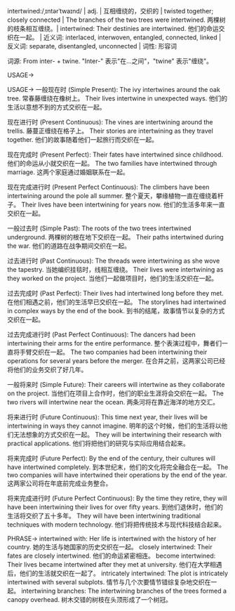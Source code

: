 intertwined:/ˌɪntərˈtwaɪnd/ | adj. | 互相缠绕的，交织的 | twisted together; closely connected |  The branches of the two trees were intertwined.  两棵树的枝条相互缠绕。| intertwined:  Their destinies are intertwined. 他们的命运交织在一起。 | 近义词: interlaced, interwoven, entangled, connected, linked | 反义词: separate, disentangled, unconnected | 词性: 形容词

词源: From inter- + twine.  "Inter-" 表示"在...之间"，"twine" 表示"缠绕"。

USAGE->

USAGE->
一般现在时 (Simple Present):
The ivy intertwines around the oak tree. 常春藤缠绕在橡树上。
Their lives intertwine in unexpected ways. 他们的生活以意想不到的方式交织在一起。

现在进行时 (Present Continuous):
The vines are intertwining around the trellis. 藤蔓正缠绕在格子上。
Their stories are intertwining as they travel together.  他们的故事随着他们一起旅行而交织在一起。


现在完成时 (Present Perfect):
Their fates have intertwined since childhood.  他们的命运从小就交织在一起。
The two families have intertwined through marriage.  这两个家庭通过婚姻联系在一起。

现在完成进行时 (Present Perfect Continuous):
The climbers have been intertwining around the pole all summer.  整个夏天，攀缘植物一直在缠绕着杆子。
Their lives have been intertwining for years now.  他们的生活多年来一直交织在一起。


一般过去时 (Simple Past):
The roots of the two trees intertwined underground. 两棵树的根在地下交织在一起。
Their paths intertwined during the war.  他们的道路在战争期间交织在一起。

过去进行时 (Past Continuous):
The threads were intertwining as she wove the tapestry.  当她编织挂毯时，线相互缠绕。
Their lives were intertwining as they worked on the project.  当他们一起做项目时，他们的生活交织在一起。

过去完成时 (Past Perfect):
Their lives had intertwined long before they met. 在他们相遇之前，他们的生活早已交织在一起。
The storylines had intertwined in complex ways by the end of the book.  到书的结尾，故事情节以复杂的方式交织在一起。

过去完成进行时 (Past Perfect Continuous):
The dancers had been intertwining their arms for the entire performance.  整个表演过程中，舞者们一直将手臂交织在一起。
The two companies had been intertwining their operations for several years before the merger.  在合并之前，这两家公司已经将他们的业务交织了好几年。

一般将来时 (Simple Future):
Their careers will intertwine as they collaborate on the project.  当他们在项目上合作时，他们的职业生涯将会交织在一起。
The two rivers will intertwine near the ocean.  两条河将在靠近海洋的地方交汇。

将来进行时 (Future Continuous):
This time next year, their lives will be intertwining in ways they cannot imagine.  明年的这个时候，他们的生活将以他们无法想象的方式交织在一起。
They will be intertwining their research with practical applications. 他们将把他们的研究与实际应用结合起来。


将来完成时 (Future Perfect):
By the end of the century, their cultures will have intertwined completely. 到本世纪末，他们的文化将完全融合在一起。
The two companies will have intertwined their operations by the end of the year. 这两家公司将在年底前完成业务整合。

将来完成进行时 (Future Perfect Continuous):
By the time they retire, they will have been intertwining their lives for over fifty years.  到他们退休时，他们的生活将交织了五十多年。
They will have been intertwining traditional techniques with modern technology. 他们将把传统技术与现代科技结合起来。

PHRASE->
intertwined with:  Her life is intertwined with the history of her country. 她的生活与她国家的历史交织在一起。
closely intertwined: Their fates are closely intertwined. 他们的命运紧密相连。
become intertwined:  Their lives became intertwined after they met at university.  他们在大学相遇后，他们的生活就交织在一起了。
intricately intertwined: The plot is intricately intertwined with several subplots.  情节与几个次要情节错综复杂地交织在一起。
intertwining branches: The intertwining branches of the trees formed a canopy overhead. 树木交错的树枝在头顶形成了一个树冠。
